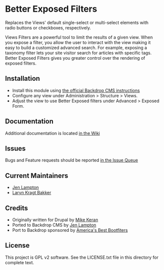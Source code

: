 Better Exposed Filters
======================

Replaces the Views' default single-select or multi-select elements with radio
buttons or checkboxes, respectively.

Views Filters are a powerful tool to limit the results of a given view. When you
expose a filter, you allow the user to interact with the view making it easy to
build a customized advanced search. For example, exposing a taxonomy filter lets
your site visitor search for articles with specific tags.  Better Exposed
Filters gives you greater control over the rendering of exposed filters.

Installation
------------

- Install this module using [the official Backdrop CMS instructions](https://backdropcms.org/guide/modules)
- Configure any view under Administration > Structure > Views.
- Adjust the view to use Better Exposed filters under Advanced > Exposed Form.

Documentation
-------------

Additional documentation is located [in the Wiki](https://github.com/backdrop-contrib/better_exposed_filters/wiki/Documentation)

Issues
------

Bugs and Feature requests should be reported [in the Issue Queue](https://github.com/backdrop-contrib/better_exposed_filters/issues)

Current Maintainers
-------------------

- [Jen Lampton](https://github.com/jenlampton)
- [Laryn Kragt Bakker](https://github.com/laryn)

Credits
-------

- Originally written for Drupal by [Mike Keran](https://www.drupal.org/u/mikeker)
- Ported to Backdrop CMS by [Jen Lampton](https://github.com/jenlampton)
- Port to Backdrop sponsored by [America's Best Bootfiters](http://www.bootfitters.com)

License
-------

This project is GPL v2 software. See the LICENSE.txt file in this directory for
complete text.
